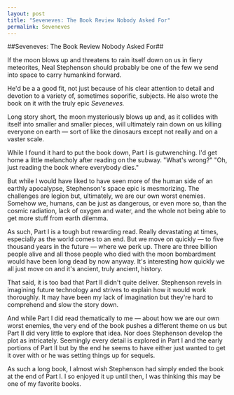 ```yaml
---
layout: post
title: "Seveneves: The Book Review Nobody Asked For"
permalink: Seveneves
---
```


##Seveneves: The Book Review Nobody Asked For##

If the moon blows up and threatens to rain itself down on us in fiery meteorites, Neal Stephenson should probably be one of the few we send into space to carry humankind forward.

He'd be a a good fit, not just because of his clear attention to detail and devotion to a variety of, sometimes soporific, subjects. He also wrote the book on it with the truly epic *Seveneves.*

Long story short, the moon mysteriously blows up and, as it collides with itself into smaller and smaller pieces, will ultimately rain down on us killing everyone on earth — sort of like the dinosaurs except not really and on a vaster scale.

While I found it hard to put the book down, Part I is gutwrenching. I'd get home a little melancholy after reading on the subway. "What's wrong?" "Oh, just reading the book where everybody dies."

But while I would have liked to have seen more of the human side of an earthly apocalypse, Stephenson's space epic is mesmorizing. The challenges are legion but, ultimately, we are our own worst enemies. Somehow we, humans, can be just as dangerous, or even more so, than the cosmic radiation, lack of oxygen and water, and the whole not being able to get more stuff from earth dilemma. 

As such, Part I is a tough but rewarding read. Really devastating at times, especially as the world comes to an end. But we move on quickly — to five thousand years in the future — where we perk up. There are three billion people alive and all those people who died with the moon bombardment would have been long dead by now anyway. It's interesting how quickly we all just move on and it's ancient, truly ancient, history.

That said, it is too bad that Part II didn't quite deliver. Stephenson revels in imagining future technology and strives to explain how it would work thoroughly. It may have been my lack of imagination but they're hard to comprehend and slow the story down.

And while Part I did read thematically to me — about how we are our own worst enemies, the very end of the book pushes a different theme on us but Part II did very little to explore that idea. Nor does Stephenson develop the plot as intricately. Seemingly every detail is explored in Part I and the early portions of Part II but by the end he seems to have either just wanted to get it over with or he was setting things up for sequels.

As such a long book, I almost wish Stephenson had simply ended the book at the end of Part I. I so enjoyed it up until then, I was thinking this may be one of my favorite books.
